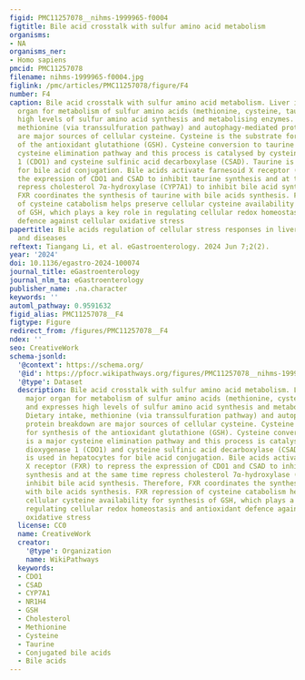 ```yaml
---
figid: PMC11257078__nihms-1999965-f0004
figtitle: Bile acid crosstalk with sulfur amino acid metabolism
organisms:
- NA
organisms_ner:
- Homo sapiens
pmcid: PMC11257078
filename: nihms-1999965-f0004.jpg
figlink: /pmc/articles/PMC11257078/figure/F4
number: F4
caption: Bile acid crosstalk with sulfur amino acid metabolism. Liver is the major
  organ for metabolism of sulfur amino acids (methionine, cysteine, taurine) and expresses
  high levels of sulfur amino acid synthesis and metabolising enzymes. Dietary intake,
  methionine (via transsulfuration pathway) and autophagy-mediated protein breakdown
  are major sources of cellular cysteine. Cysteine is the substrate for synthesis
  of the antioxidant glutathione (GSH). Cysteine conversion to taurine is a major
  cysteine elimination pathway and this process is catalysed by cysteine dioxygenase
  1 (CDO1) and cysteine sulfinic acid decarboxylase (CSAD). Taurine is used in hepatocytes
  for bile acid conjugation. Bile acids activate farnesoid X receptor (FXR) to repress
  the expression of CDO1 and CSAD to inhibit taurine synthesis and at the same time
  repress cholesterol 7⍺-hydroxylase (CYP7A1) to inhibit bile acid synthesis. Therefore,
  FXR coordinates the synthesis of taurine with bile acids synthesis. FXR repression
  of cysteine catabolism helps preserve cellular cysteine availability for synthesis
  of GSH, which plays a key role in regulating cellular redox homeostasis and antioxidant
  defence against cellular oxidative stress
papertitle: Bile acids regulation of cellular stress responses in liver physiology
  and diseases
reftext: Tiangang Li, et al. eGastroenterology. 2024 Jun 7;2(2).
year: '2024'
doi: 10.1136/egastro-2024-100074
journal_title: eGastroenterology
journal_nlm_ta: eGastroenterology
publisher_name: .na.character
keywords: ''
automl_pathway: 0.9591632
figid_alias: PMC11257078__F4
figtype: Figure
redirect_from: /figures/PMC11257078__F4
ndex: ''
seo: CreativeWork
schema-jsonld:
  '@context': https://schema.org/
  '@id': https://pfocr.wikipathways.org/figures/PMC11257078__nihms-1999965-f0004.html
  '@type': Dataset
  description: Bile acid crosstalk with sulfur amino acid metabolism. Liver is the
    major organ for metabolism of sulfur amino acids (methionine, cysteine, taurine)
    and expresses high levels of sulfur amino acid synthesis and metabolising enzymes.
    Dietary intake, methionine (via transsulfuration pathway) and autophagy-mediated
    protein breakdown are major sources of cellular cysteine. Cysteine is the substrate
    for synthesis of the antioxidant glutathione (GSH). Cysteine conversion to taurine
    is a major cysteine elimination pathway and this process is catalysed by cysteine
    dioxygenase 1 (CDO1) and cysteine sulfinic acid decarboxylase (CSAD). Taurine
    is used in hepatocytes for bile acid conjugation. Bile acids activate farnesoid
    X receptor (FXR) to repress the expression of CDO1 and CSAD to inhibit taurine
    synthesis and at the same time repress cholesterol 7⍺-hydroxylase (CYP7A1) to
    inhibit bile acid synthesis. Therefore, FXR coordinates the synthesis of taurine
    with bile acids synthesis. FXR repression of cysteine catabolism helps preserve
    cellular cysteine availability for synthesis of GSH, which plays a key role in
    regulating cellular redox homeostasis and antioxidant defence against cellular
    oxidative stress
  license: CC0
  name: CreativeWork
  creator:
    '@type': Organization
    name: WikiPathways
  keywords:
  - CDO1
  - CSAD
  - CYP7A1
  - NR1H4
  - GSH
  - Cholesterol
  - Methionine
  - Cysteine
  - Taurine
  - Conjugated bile acids
  - Bile acids
---
```

